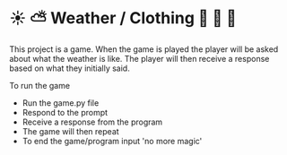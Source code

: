 # ☀ ⛅ Weather / Clothing  🌈 🌂 🧥
This project is a game. When the game is played the player will be 
asked about what the weather is like. The player will then 
receive a response based on what they initially said.

To run the game
- Run the game.py file
- Respond to the prompt
- Receive a response from the program
- The game will then repeat
- To end the game/program input 'no more magic'

 